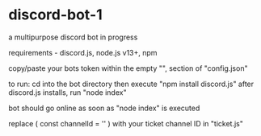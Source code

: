 # discord-bot-1
a multipurpose discord bot in progress

requirements - discord.js, node.js v13+, npm

copy/paste your bots token within the empty "", section of "config.json"

to run: cd into the bot directory then execute "npm install discord.js"
after discord.js installs, run "node index"

bot should go online as soon as "node index" is executed

replace ( const channelId = '' ) with your ticket channel ID in "ticket.js"
